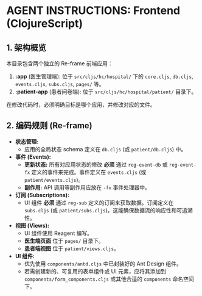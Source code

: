 # AGENT INSTRUCTIONS: Frontend (ClojureScript)

## 1. 架构概览

本目录包含两个独立的 Re-frame 前端应用：

1.  **:app** (医生管理端): 位于 `src/cljs/hc/hospital/` 下的 `core.cljs`, `db.cljs`, `events.cljs`, `subs.cljs`, `pages/` 等。
2.  **:patient-app** (患者问卷端): 位于 `src/cljs/hc/hospital/patient/` 目录下。

在修改代码时，必须明确目标是哪个应用，并修改对应的文件。

## 2. 编码规则 (Re-frame)

- **状态管理:**
    - 应用的全局状态 schema 定义在 `db.cljs` (或 `patient/db.cljs`) 中。
- **事件 (Events):**
    - **更新状态:** 所有对应用状态的修改 **必须** 通过 `reg-event-db` 或 `reg-event-fx` 定义的事件来完成。事件定义在 `events.cljs` (或 `patient/events.cljs`)。
    - **副作用:** API 调用等副作用应放在 `-fx` 事件处理器中。
- **订阅 (Subscriptions):**
    - UI 组件 **必须** 通过 `reg-sub` 定义的订阅来获取数据。订阅定义在 `subs.cljs` (或 `patient/subs.cljs`)。这能确保数据流的响应性和可追溯性。
- **视图 (Views):**
    - UI 组件使用 Reagent 编写。
    - **医生端页面** 位于 `pages/` 目录下。
    - **患者端视图** 位于 `patient/views.cljs`。
- **UI 组件:**
    - 优先使用 `components/antd.cljs` 中已封装好的 Ant Design 组件。
    - 若需创建新的、可复用的表单组件或 UI 元素，应将其添加到 `components/form_components.cljs` 或其他合适的 `components` 命名空间下。

